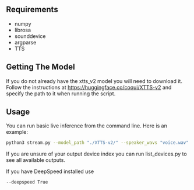 ## Requirements

- numpy
- librosa
- sounddevice
- argparse
- TTS

## Getting The Model

If you do not already have the xtts_v2 model you will need to download it.
Follow the instructions at https://huggingface.co/coqui/XTTS-v2 and specify the path to it when running the script.

## Usage

You can run basic live inference from the command line. Here is an example:

```bash
python3 stream.py --model_path "./XTTS-v2/" --speaker_wavs "voice.wav" --language "en" --output_device 0 --model_temperature 0.65
```

If you are unsure of your output device index you can run list_devices.py to see all available outputs.

If you have DeepSpeed installed use
```bash
--deepspeed True
```